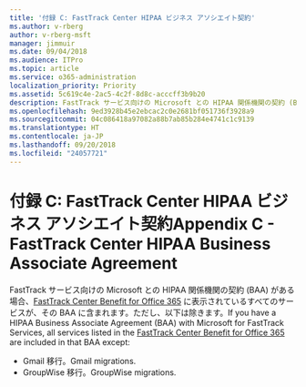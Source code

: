 ```yaml
---
title: '付録 C: FastTrack Center HIPAA ビジネス アソシエイト契約'
ms.author: v-rberg
author: v-rberg-msft
manager: jimmuir
ms.date: 09/04/2018
ms.audience: ITPro
ms.topic: article
ms.service: o365-administration
localization_priority: Priority
ms.assetid: 5c619c4e-2ac5-4c2f-8d8c-acccff3b9b20
description: FastTrack サービス向けの Microsoft との HIPAA 関係機関の契約 (BAA) がある場合、FastTrack Center Benefit for Office 365 に表示されているすべてのサービスが、その BAA に含まれます。ただし、以下は除きます。
ms.openlocfilehash: 9ed3928b45e2ebcac2c0e2681bf051736f3928a9
ms.sourcegitcommit: 04c086418a97082a88b7ab85b284e4741c1c9139
ms.translationtype: HT
ms.contentlocale: ja-JP
ms.lasthandoff: 09/20/2018
ms.locfileid: "24057721"
---
```

# <a name="appendix-c---fasttrack-center-hipaa-business-associate-agreement"></a><span data-ttu-id="b9d44-103">付録 C: FastTrack Center HIPAA ビジネス アソシエイト契約</span><span class="sxs-lookup"><span data-stu-id="b9d44-103">Appendix C - FastTrack Center HIPAA Business Associate Agreement</span></span>

<span data-ttu-id="b9d44-104">FastTrack サービス向けの Microsoft との HIPAA 関係機関の契約 (BAA) がある場合、[FastTrack Center Benefit for Office 365](fasttrack-benefit-for-office-365.md) に表示されているすべてのサービスが、その BAA に含まれます。ただし、以下は除きます。</span><span class="sxs-lookup"><span data-stu-id="b9d44-104">If you have a HIPAA Business Associate Agreement (BAA) with Microsoft for FastTrack Services, all services listed in the [FastTrack Center Benefit for Office 365](fasttrack-benefit-for-office-365.md) are included in that BAA except:</span></span> 
  
- <span data-ttu-id="b9d44-105">Gmail 移行。</span><span class="sxs-lookup"><span data-stu-id="b9d44-105">Gmail migrations.</span></span>   
- <span data-ttu-id="b9d44-106">GroupWise 移行。</span><span class="sxs-lookup"><span data-stu-id="b9d44-106">GroupWise migrations.</span></span>
    

